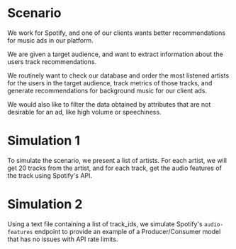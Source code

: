 # Scenario

We work for Spotify, and one of our clients wants better recommendations for music ads in our platform.

We are given a target audience, and want to extract information about the users track recommendations.

We routinely want to check our database and order the most listened artists for the users in the target audience, track
metrics of those tracks, and generate recommendations for background music for our client ads.

We would also like to filter the data obtained by attributes that are not desirable for an ad, like high volume or speechiness.

# Simulation 1

To simulate the scenario, we present a list of artists. For each artist, we will get 20 tracks from the artist, and for each track,
get the audio features of the track using Spotify's API.

# Simulation 2

Using a text file containing a list of track_ids, we simulate Spotify's `audio-features` endpoint to provide an example of a Producer/Consumer model that has no issues with API rate limits.
